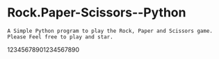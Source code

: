 # Rock.Paper-Scissors--Python
    A Simple Python program to play the Rock, Paper and Scissors game.
    Please Feel free to play and star.
12345678901234567890